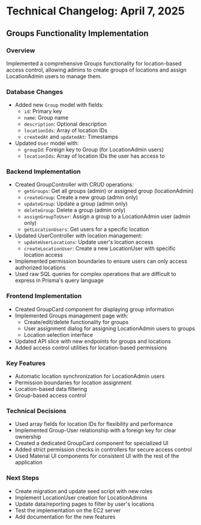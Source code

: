 # Technical Changelog: April 7, 2025

## Groups Functionality Implementation

### Overview
Implemented a comprehensive Groups functionality for location-based access control, allowing admins to create groups of locations and assign LocationAdmin users to manage them.

### Database Changes
- Added new `Group` model with fields:
  - `id`: Primary key
  - `name`: Group name
  - `description`: Optional description
  - `locationIds`: Array of location IDs
  - `createdAt` and `updatedAt`: Timestamps
- Updated `User` model with:
  - `groupId`: Foreign key to Group (for LocationAdmin users)
  - `locationIds`: Array of location IDs the user has access to

### Backend Implementation
- Created GroupController with CRUD operations:
  - `getGroups`: Get all groups (admin) or assigned group (locationAdmin)
  - `createGroup`: Create a new group (admin only)
  - `updateGroup`: Update a group (admin only)
  - `deleteGroup`: Delete a group (admin only)
  - `assignGroupToUser`: Assign a group to a LocationAdmin user (admin only)
  - `getLocationUsers`: Get users for a specific location
- Updated UserController with location management:
  - `updateUserLocations`: Update user's location access
  - `createLocationUser`: Create a new LocationUser with specific location access
- Implemented permission boundaries to ensure users can only access authorized locations
- Used raw SQL queries for complex operations that are difficult to express in Prisma's query language

### Frontend Implementation
- Created GroupCard component for displaying group information
- Implemented Groups management page with:
  - Create/edit/delete functionality for groups
  - User assignment dialog for assigning LocationAdmin users to groups
  - Location selection interface
- Updated API slice with new endpoints for groups and locations
- Added access control utilities for location-based permissions

### Key Features
- Automatic location synchronization for LocationAdmin users
- Permission boundaries for location assignment
- Location-based data filtering
- Group-based access control

### Technical Decisions
- Used array fields for location IDs for flexibility and performance
- Implemented Group-User relationship with a foreign key for clear ownership
- Created a dedicated GroupCard component for specialized UI
- Added strict permission checks in controllers for secure access control
- Used Material UI components for consistent UI with the rest of the application

### Next Steps
- Create migration and update seed script with new roles
- Implement LocationUser creation for LocationAdmins
- Update data/reporting pages to filter by user's locations
- Test the implementation on the EC2 server
- Add documentation for the new features
